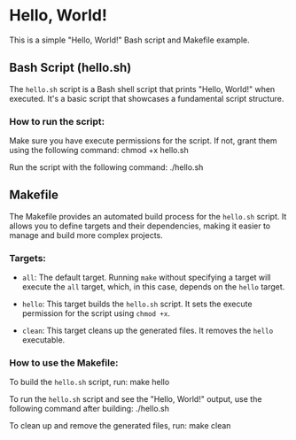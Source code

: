 # Hello, World!

This is a simple "Hello, World!" Bash script and Makefile example.

## Bash Script (hello.sh)

The `hello.sh` script is a Bash shell script that prints "Hello, World!" when executed. It's a basic script that showcases a fundamental script structure.

### How to run the script:

Make sure you have execute permissions for the script. If not, grant them using the following command:
chmod +x hello.sh

Run the script with the following command:
./hello.sh

## Makefile

The Makefile provides an automated build process for the `hello.sh` script. It allows you to define targets and their dependencies, making it easier to manage and build more complex projects.

### Targets:

- `all`: The default target. Running `make` without specifying a target will execute the `all` target, which, in this case, depends on the `hello` target.

- `hello`: This target builds the `hello.sh` script. It sets the execute permission for the script using `chmod +x`.

- `clean`: This target cleans up the generated files. It removes the `hello` executable.

### How to use the Makefile:

To build the `hello.sh` script, run:
make hello

To run the `hello.sh` script and see the "Hello, World!" output, use the following command after building:
./hello.sh

To clean up and remove the generated files, run:
make clean
